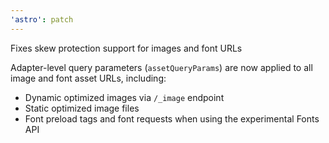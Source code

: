 ```yaml
---
'astro': patch
---
```


Fixes skew protection support for images and font URLs

Adapter-level query parameters (`assetQueryParams`) are now applied to all image and font asset URLs, including:
- Dynamic optimized images via `/_image` endpoint
- Static optimized image files
- Font preload tags and font requests when using the experimental Fonts API
